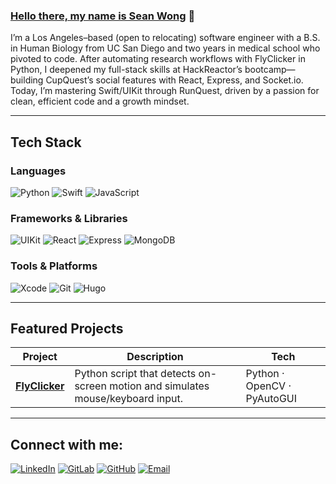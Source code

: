 ### [Hello there, my name is Sean Wong][website] 👋

I’m a Los Angeles–based (open to relocating) software engineer with a B.S. in Human Biology from UC San Diego and two years in medical school who pivoted to code. After automating research workflows with FlyClicker in Python, I deepened my full-stack skills at HackReactor’s bootcamp—building CupQuest’s social features with React, Express, and Socket.io. Today, I’m mastering Swift/UIKit through RunQuest, driven by a passion for clean, efficient code and a growth mindset.

---

## Tech Stack

### Languages
![Python](https://img.shields.io/badge/Python-3776AB?style=for-the-badge&logo=python&logoColor=white)
![Swift](https://img.shields.io/badge/Swift-FA7343?style=for-the-badge&logo=swift&logoColor=white)
![JavaScript](https://img.shields.io/badge/JavaScript-F7DF1E?style=for-the-badge&logo=javascript&logoColor=black)

### Frameworks & Libraries
![UIKit](https://img.shields.io/badge/UIKit-000000?style=for-the-badge&logo=apple&logoColor=white)
![React](https://img.shields.io/badge/React-61DAFB?style=for-the-badge&logo=react&logoColor=black)
![Express](https://img.shields.io/badge/Express-000000?style=for-the-badge&logo=express&logoColor=white)
![MongoDB](https://img.shields.io/badge/MongoDB-47A248?style=for-the-badge&logo=mongodb&logoColor=white)

### Tools & Platforms
![Xcode](https://img.shields.io/badge/Xcode-147EFB?style=for-the-badge&logo=apple&logoColor=white)
![Git](https://img.shields.io/badge/Git-F05032?style=for-the-badge&logo=git&logoColor=white)
![Hugo](https://img.shields.io/badge/Hugo-FF4088?style=for-the-badge&logo=hugo&logoColor=white)

---

## Featured Projects

| Project | Description | Tech |
| --- | --- | --- |
| [**FlyClicker**](https://gitlab.com/sean_wong/flyclicker) | Python script that detects on-screen motion and simulates mouse/keyboard input. | Python · OpenCV · PyAutoGUI |

---

## Connect with me:

[<img alt="LinkedIn" src="https://img.shields.io/badge/linkedin-%230077B5.svg?style=for-the-badge&logo=linkedin&logoColor=white" />][linkedin]
[<img alt="GitLab" src="https://img.shields.io/badge/gitlab-%23181717.svg?style=for-the-badge&logo=gitlab&logoColor=white" />][gitlab]
[<img alt="GitHub" src="https://img.shields.io/badge/GitHub-181717?style=for-the-badge&logo=github&logoColor=white" />][github]
[<img alt="Email" src="https://img.shields.io/badge/Email-D14836?style=for-the-badge&logo=gmail&logoColor=white" />][email]

[website]: https://seanwong.xyz
[linkedin]: https://www.linkedin.com/in/sean-wong1/
[gitlab]: https://gitlab.com/sean_wong
[github]: https://github.com/seanwong1
[email]: mailto:sean.wong@example.com
